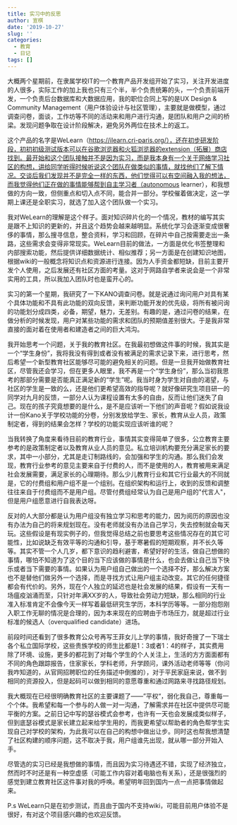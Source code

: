 ```yaml
---
title: 实习中的反思
author: 宣棋
date: '2019-10-27'
slug: ''
categories:
  - 教育
  - 日记
tags: []
---
```

大概两个星期前，在隶属学校IT的一个教育产品开发组开始了实习，关注开发进度的人很多，实际工作的加上我也只有三个半，半个负责统筹的头，一个负责前端开发，一个负责后台数据库和大数据应用，我的职位合同上写的是UX Design & Community Management（用户体验设计与社区管理），主要就是做模型，通过调查问卷，面谈，工作坊等不同的活动来和用户进行沟通，是团队和用户之间的桥梁。发现问题争取在设计阶段解决，避免另外两位在技术上的返工。

这个产品的名字是WeLearn（https://ilearn.cri-paris.org/），还在初步研发阶段，初初初级测试版本可以在谷歌浏览器和火狐浏览器的extension（拓展）商店找到。最开始和这个团队接触并不是因为实习，而是我本身有一个关于网络学习社区的构想，讲给同学听得时候听说这个团队在做类似的事情，就找他们了解下情况。交谈后我们发现并不是完全一样的东西，他们觉得可以有空间融入我的想法，而我觉得他们正在做的事情能够帮到自主学习者（autonomous learner），和我想做的方向一致，但侧重点和切入点不同，能合并一部分。学校催着做决定，这一学期上课还是全职实习，就选了加入这个团队做一个实习。

我对WeLearn的理解是这个样子。面对知识碎片化的一个情况，教材的编写其实是跟不上知识的更新的，并且这个趋势会越来越明显。系统化学习会逐渐变成很奢侈的事情，那么搜寻信息，整合资料，学习和回顾，在碎片中自己按需要走出一条路，这些需求会变得非常现实。WeLearn目前的做法，一方面是优化书签整理和内部搜索功能，然后提供详细数据统计、相似推荐；另一方面是在创建知识地图，根据wiki的一般概念将知识点和资源进行连接。因为人手资金都短缺，目前主要开发个人使用，之后发展还有社区方面的考量。这对于网路自学者来说会是一个非常实用的工具，所以我加入团队时也是蛮开心的。

实习的第一个星期，我研究了一下KANO调查问卷。就是说通过询问用户对具有某个具体功能和不具有此功能的双向反馈，来判断功能开发的优先级，将所有被问询的功能划分成四类，必备，期望，魅力，无差别。有趣的是，通过问卷的结果，在做分析的时候发现，用户对某些功能的需求和团队的预期值差别很大。于是我非常直接的面对着在使用者和建造者之间的巨大鸿沟。

我开始思考一个问题，关于我的教育社区。在我最初想做这件事的时候，我其实是一个“学生身份”，我将我没有得到或者没有被满足的需求记录下来，进行思考，然后希望一个新型教育社区能够尽可能的避免相关的问题。但是一旦我开始做教育社区，尽管我还会学习，但在更多人眼里，我不再是一个“学生身份”，那么当初我思考的那部分需要是否能真正满足新的“学生”呢。我当时身为学生对自由的渴望，与社区的学生是一致的么，还是他们更希望高效的指导呢？就好像研究生项目研一的同学对九月的反馈，一部分人认为课程设置有太多的自由，反而让他们迷失了自己。现在的孩子究竟想要的是什么，是不是应该听一下他们的声音呢？假如说我设计一份Kano关于学校功能的分卷，分别发放给学生、家长，教育从业人员，政策制定者，得到的结果会怎样？学校的功能实现应该听谁的呢？

当我转换了角度来看待目前的教育行业，事情其实变得简单了很多，公立教育主要参考的是政策制定者以及教育从业人员的意见。私立培训机构要充分满足家长的要求，其中一小部分，尤其是走订制路线的，会加强和学生的沟通。那么我们会发现，教育行业参考的意见主要来自于付费的人，而不是使用的人，教育被用来满足社会发展需要，满足家长的心理期待。那么少儿教育行业和其它行业最大的不同就是，它的付费组和用户组不是一个组别。在组织架构和运行上，收到的反馈和调整往往来自于付费组而不是用户组。尽管付费组经常认为自己是用户组的"代言人"，但是用户组愿意进行自我表达呀。

反对的人大部分都是认为用户组没有独立学习和思考的能力，因为阅历的原因也没有办法为自己的将来规划现在。没有老师就没有办法自己学习，失去控制就会每天玩。这些假设是有现实例子的，但我觉得总结之前也要思考这些情况存在的其它可能性，比如说缺乏有效平等的沟通和引导，基于寒暑假的短期观察，并不长久等等。其实不管一个人几岁，都下意识的趋利避害，希望好好的生活，做自己想做的事情，哪怕不知道为了这个目的当下应该做的事情是什么，也会去做让自己当下快乐或者当下需要的事情。如果认为用户组自己做出的一个选择不好，那么解决方案也不是替他们做另外一个选择，而是寻找方式让用户组主动改变。其它的任何捷径都会有代价的。另外，现在个人独立的延迟也是社会发展的结果，假设有一天有一场瘟疫汹涌而至，只针对年满XX岁的人，导致社会劳动力短缺，那么相同的行业准入标准肯定不会像今天一样写着最低研究生学历，本科学历等等。一部分抱怨刚入职工作无聊的情况是合理的，因为本来现在的应聘由于市场压力，就是超过行业标准的候选人（overqualified candidate）进场。

前段时间还看到了很多教育公众号再写王菲女儿上学的事情，我好奇搜了一下瑞士各个私立国际学校，这些贵族学校的师生比都是1：3或者1：4的样子，其实费用除了环境、设施，更多的都花到了对每个学生的个人关注上，生活的方方面面都有不同的角色跟踪报告，住家家长，学科老师，升学顾问，课外活动老师等等（你问我咋知道的，从官网招聘职位的任务描述中倒推的），对于平民家庭来说，做不到相同的资源投入，但是起码可以做到相同的意愿尊重和通过网路来寻找路径规划。

我大概现在已经很明确教育社区的主要课题了——”平权“，弱化我自己，尊重每一个个体。我希望和每一个参与的人做一对一沟通，了解需求并在社区中提供尽可能平衡的方案。之前日记中写的瑟谷模式会参考，也许有一天也会发展成类似样子，但到底瑟谷模式是家长建立起来给学生用的，而我更希望以帮助者的角色帮学生实现自己对学校的架构，为此我可以在自己的构想中做出让步。同时这也帮我想清楚了社区构建的顺序问题，这不取决于我，用户组谁先出现，就从哪一部分开始入手。

尽管选的实习已经是我想做的事情，而且因为实习待遇还不错，实现了经济独立，然而时不时还是有一种空虚感（可能工作内容对着电脑也有关系），还是很强烈的感觉到建立教育社区这件事对我的呼唤。希望明年回到国内一点一点把事情做起来。

P.s WeLearn只是在初步测试，而且由于国内不支持wiki，可能目前用户体验不是很好，有对这个项目感兴趣的也欢迎反馈。